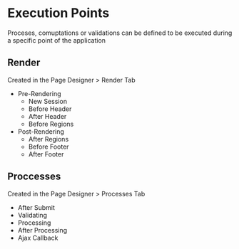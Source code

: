 # Execution Points

Proceses, comuptations or validations can be defined to be executed during a specific point of the application

## Render

Created in the Page Designer > Render Tab

- Pre-Rendering
  - New Session
  - Before Header
  - After Header
  - Before Regions
- Post-Rendering
  - After Regions
  - Before Footer
  - After Footer

## Proccesses

Created in the Page Designer > Processes Tab

- After Submit
- Validating
- Processing
- After Processing
- Ajax Callback
